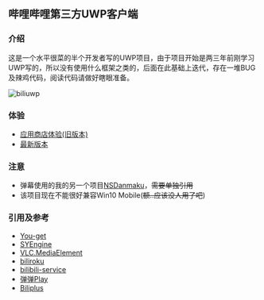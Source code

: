 ## 哔哩哔哩第三方UWP客户端

### 介绍
这是一个水平很菜的半个开发者写的UWP项目，由于项目开始是两三年前刚学习UWP写的，所以没有使用什么框架之类的，后面在此基础上迭代，存在一堆BUG及辣鸡代码，阅读代码请做好瞎眼准备。

![biliuwp](https://i.loli.net/2018/12/20/5c1bb55577b8e.png)

### 体验
* [应用商店体验(旧版本)](https://www.microsoft.com/zh-cn/store/p/%E5%93%94%E5%93%A9%E5%93%94%E5%93%A9uwp/9n7c87236453)
* [最新版本](https://github.com/xiaoyaocz/biliuwp/releases)

### 注意
* 弹幕使用的我的另一个项目[NSDanmaku](https://github.com/xiaoyaocz/NSDanmaku)，~~需要单独引用~~
* 该项目现在不能很好兼容Win10 Mobile(~~额..应该没人用了吧~~)

### 引用及参考
* [You-get](https://github.com/soimort/you-get)
* [SYEngine](https://github.com/amamiya/SYEngine)
* [VLC.MediaElement](https://github.com/kakone/VLC.MediaElement)
* [biliroku](https://github.com/zyzsdy/biliroku)
* [bilibili-service](https://github.com/WhiteBlue/bilibili-service)
* [弹弹Play](https://api.acplay.net/swagger/ui/index)
* [Biliplus](https://www.biliplus.com)